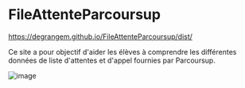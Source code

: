 # FileAttenteParcoursup

https://degrangem.github.io/FileAttenteParcoursup/dist/

Ce site a pour objectif d'aider les élèves à comprendre les différentes données de liste d'attentes et d'appel fournies par Parcoursup.

![image](https://github.com/DegrangeM/FileAttenteParcoursup/assets/53106394/0191bda5-a5fd-4740-b262-f972b9ce70ee)
